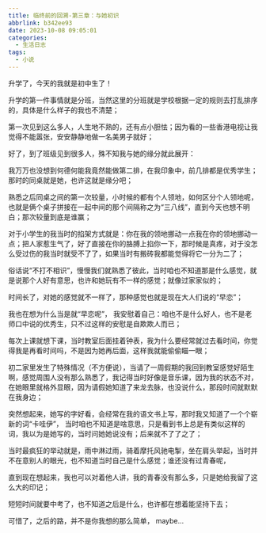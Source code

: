 ```yaml
---
title: 临终前的回溯-第三章：与她初识
abbrlink: b342ee93
date: 2023-10-08 09:05:01
categories:
  - 生活日志
tags:
  - 小说
---
```

升学了，今天的我就是初中生了！

升学的第一件事情就是分班，当然这里的分班就是学校根据一定的规则去打乱排序的，具体是什么样子的我也不清楚；

第一次见到这么多人，人生地不熟的，还有点小胆怯；因为看的一些香港电视让我觉得不能嚣张，安安静静地做一名美男子就好；

好了，到了班级见到很多人，殊不知我与她的缘分就此展开：

我万万也没想到何德何能我竟然能做第二排，在我印象中，前几排都是优秀学生；那时的同桌就是她，也许这就是缘分吧；

熟悉之后同桌之间的第一次较量，小时候的都有个人领地，如何区分个人领地呢，也就是俩个桌子拼接在一起中间的那个间隔称之为“三八线”，直到今天也想不明白；那次较量到底是谁赢；

对于小学生的我当时的掐架方式就是：你在我的领地挪动一点我在你的领地挪动一点；把人家惹生气了，好了直接在你的胳膊上掐你一下，那时候是真疼，对于没怎么受过伤的我当时就受不了了，如果当时有搬砖我都能觉得将它一分为二了；

俗话说“不打不相识”，慢慢我们就熟悉了彼此，当时咱也不知道那是什么感觉，就是说那个人好有意思，也许和她玩有不一样的感觉；就像过家家似的；

时间长了，对她的感觉就不一样了，那种感觉也就是现在大人们说的“早恋”；

我也在想为什么当是就“早恋呢”， 我安慰着自己：咱也不是什么好人，也不是老师口中说的优秀生，只不过这样的安慰是自欺欺人而已；

每次上课就想下课，当时教室后面挂着钟表，我为什么要经常就过去看时间，你觉得我是再看时间吗，不是因为她再后面，这样我就能偷偷瞄一眼；

初二家里发生了特殊情况（不方便说），当请了一周假期的我回到教室感觉好陌生啊，感觉周围人没有那么熟悉了，我记得当时好像是音乐课，因为我的状态不对，在她眼里就格外显眼，因为请假她知道了来龙去脉，也没说什么，那段时间就默默在我身边；

突然想起来，她写的字好看，会经常在我的语文书上写，那时我又知道了一个个崭新的词“卡哇伊”， 当时咱也不知道是啥意思，只是看到书上总是有类似这样的词，我以为是她写的，当时问她她说没有；后来就不了了之了；

当时最疯狂的举动就是，雨中淋过雨，骑着摩托风驰电掣，坐在肩头举起，当时并不在意别人的眼光，也不知道当时自己是什么感觉；谁还没有过青春呢，

直到现在想起来，我也可以对着他人讲，我的青春没有那么多，只是她给我留了这么大的印记；

短短时间就要中考了，也不知道之后是什么，也许都在想着能坚持下去；

可惜了，之后的路，并不是你我想的那么简单， maybe...

